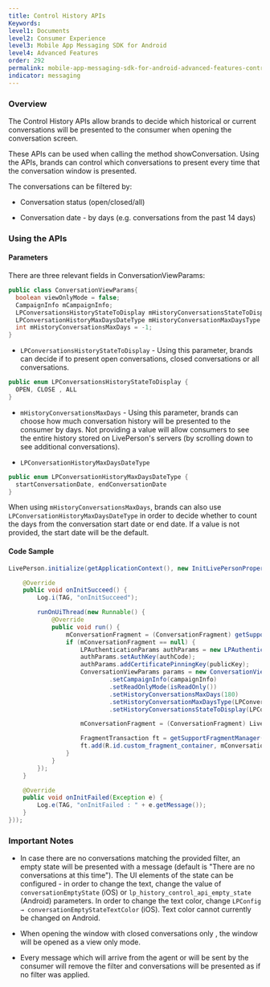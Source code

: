 ```yaml
---
title: Control History APIs
Keywords:
level1: Documents
level2: Consumer Experience
level3: Mobile App Messaging SDK for Android
level4: Advanced Features
order: 292
permalink: mobile-app-messaging-sdk-for-android-advanced-features-control-history-apis.html
indicator: messaging
---
```


### Overview

The Control History APIs allow brands to decide which historical or current conversations will be presented to the consumer when opening the conversation screen.

These APIs can be used when calling the method showConversation. Using the APIs, brands can control which conversations to present every time that the conversation window is presented.

The conversations can be filtered by:

* Conversation status (open/closed/all)

* Conversation date - by days (e.g. conversations from the past 14 days)


### Using the APIs

#### Parameters

There are three relevant fields in ConversationViewParams:

```java
public class ConversationViewParams{
  boolean viewOnlyMode = false;
  CampaignInfo mCampaignInfo;
  LPConversationsHistoryStateToDisplay mHistoryConversationsStateToDisplay = LPConversationsHistoryStateToDisplay.ALL;
  LPConversationHistoryMaxDaysDateType mHistoryConversationMaxDaysType = LPConversationHistoryMaxDaysDateType.startConversationDate;
  int mHistoryConversationsMaxDays = -1;
}
```


* `LPConversationsHistoryStateToDisplay` - Using this parameter, brands can decide if to present open conversations, closed conversations or all conversations.

```java
public enum LPConversationsHistoryStateToDisplay {
  OPEN, CLOSE , ALL
}
```

* `mHistoryConversationsMaxDays` - Using this parameter, brands can choose how much conversation history will be presented to the consumer by days. Not providing a value will allow consumers to see the entire history stored on LivePerson's servers (by scrolling down to see additional conversations).

* `LPConversationHistoryMaxDaysDateType`

```java
public enum LPConversationHistoryMaxDaysDateType {
  startConversationDate, endConversationDate
}
```

When using `mHistoryConversationsMaxDays`, brands can also use `LPConversationHistoryMaxDaysDateType` in order to decide whether to count the days from the conversation start date or end date. If a value is not provided, the start date will be the default.

#### Code Sample

```java
LivePerson.initialize(getApplicationContext(), new InitLivePersonProperties(brandId, appId, new InitLivePersonCallBack() {

    @Override
    public void onInitSucceed() {
        Log.i(TAG, "onInitSucceed");

        runOnUiThread(new Runnable() {
            @Override
            public void run() {
                mConversationFragment = (ConversationFragment) getSupportFragmentManager().findFragmentByTag(LIVEPERSON_FRAGMENT);
                if (mConversationFragment == null) {
                    LPAuthenticationParams authParams = new LPAuthenticationParams();
                    authParams.setAuthKey(authCode);
                    authParams.addCertificatePinningKey(publicKey);
                    ConversationViewParams params = new ConversationViewParams()
                            .setCampaignInfo(campaignInfo)
                            .setReadOnlyMode(isReadOnly())
                            .setHistoryConversationsMaxDays(180)
                            .setHistoryConversationMaxDaysType(LPConversationHistoryMaxDaysDateType.startConversationDate)
                            .setHistoryConversationsStateToDisplay(LPConversationsHistoryStateToDisplay.ALL);

                    mConversationFragment = (ConversationFragment) LivePerson.getConversationFragment(authParams, params);

                    FragmentTransaction ft = getSupportFragmentManager().beginTransaction();
                    ft.add(R.id.custom_fragment_container, mConversationFragment, LIVEPERSON_FRAGMENT).commit();
                }
            }
        });
    }

    @Override
    public void onInitFailed(Exception e) {
        Log.e(TAG, "onInitFailed : " + e.getMessage());
    }
}));
```

### Important Notes

* In case there are no conversations matching the provided filter, an empty state will be presented with a message (default is "There are no conversations at this time"). The UI elements of the state can be configured - in order to change the text, change the value of `conversationEmptyState` (iOS) or `lp_history_control_api_empty_state` (Android) parameters. In order to change the text color, change `LPConfig → conversationEmptyStateTextColor` (iOS). Text color cannot currently be changed on Android.

* When opening the window with closed conversations only , the window will be opened as a view only mode.

* Every message which will arrive from the agent or will be sent by the consumer will remove the filter and conversations will be presented as if no filter was applied.
